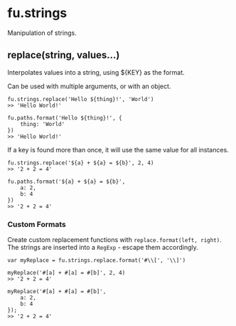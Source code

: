 # fu.strings

Manipulation of strings.

## replace(string, values...)

Interpolates values into a string, using ${KEY} as the format.

Can be used with multiple arguments, or with an object.

    fu.strings.replace('Hello ${thing}!', 'World')
    >> 'Hello World!'

    fu.paths.format('Hello ${thing}!', {
        thing: 'World'
    })
    >> 'Hello World!'

If a key is found more than once, it will use the same value for all instances.

    fu.strings.replace('${a} + ${a} = ${b}', 2, 4)
    >> '2 + 2 = 4'

    fu.paths.format('${a} + ${a} = ${b}',
        a: 2,
        b: 4
    })
    >> '2 + 2 = 4'

### Custom Formats

Create custom replacement functions with `replace.format(left, right)`. The strings are inserted into a `RegExp` - escape them accordingly.

    var myReplace = fu.strings.replace.format('#\\[', '\\]')

    myReplace('#[a] + #[a] = #[b]', 2, 4)
    >> '2 + 2 = 4'

    myReplace('#[a] + #[a] = #[b]',
        a: 2,
        b: 4
    });
    >> '2 + 2 = 4'
